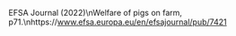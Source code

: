 EFSA Journal (2022)\nWelfare of pigs on farm, p71.\nhttps://www.efsa.europa.eu/en/efsajournal/pub/7421
